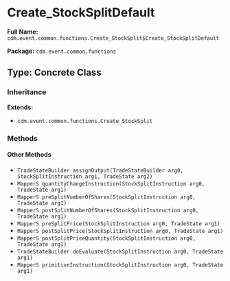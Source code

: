 # Create_StockSplitDefault

**Full Name:** `cdm.event.common.functions.Create_StockSplit$Create_StockSplitDefault`

**Package:** `cdm.event.common.functions`

## Type: Concrete Class

### Inheritance

**Extends:**
- `cdm.event.common.functions.Create_StockSplit`

### Methods

#### Other Methods

- `TradeStateBuilder assignOutput(TradeStateBuilder arg0, StockSplitInstruction arg1, TradeState arg2)`
- `MapperS quantityChangeInstruction(StockSplitInstruction arg0, TradeState arg1)`
- `MapperS preSplitNumberOfShares(StockSplitInstruction arg0, TradeState arg1)`
- `MapperS postSplitNumberOfShares(StockSplitInstruction arg0, TradeState arg1)`
- `MapperS preSplitPrice(StockSplitInstruction arg0, TradeState arg1)`
- `MapperS postSplitPrice(StockSplitInstruction arg0, TradeState arg1)`
- `MapperS postSplitPriceQuantity(StockSplitInstruction arg0, TradeState arg1)`
- `TradeStateBuilder doEvaluate(StockSplitInstruction arg0, TradeState arg1)`
- `MapperS primitiveInstruction(StockSplitInstruction arg0, TradeState arg1)`

